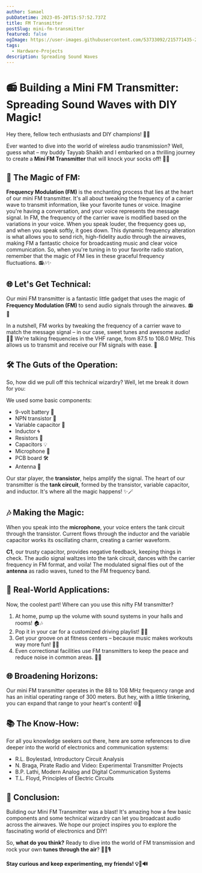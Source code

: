 ```yaml
---
author: Samael
pubDatetime: 2023-05-20T15:57:52.737Z
title: FM Transmitter
postSlug: mini-fm-transmitter
featured: false
ogImage: https://user-images.githubusercontent.com/53733092/215771435-25408246-2309-4f8b-a781-1f3d93bdf0ec.png
tags:
  - Hardware-Projects
description: Spreading Sound Waves
---
```



# 📻 Building a Mini FM Transmitter: Spreading Sound Waves with DIY Magic!

Hey there, fellow tech enthusiasts and DIY champions! 🤖🔧

Ever wanted to dive into the world of wireless audio transmission? Well, guess what – my buddy Tayyab Shaikh and I embarked on a thrilling journey to create a **Mini FM Transmitter** that will knock your socks off! 🚀🎶

## 🌟 The Magic of FM:
**Frequency Modulation (FM)** is the enchanting process that lies at the heart of our mini FM transmitter. It's all about tweaking the frequency of a carrier wave to transmit information, like your favorite tunes or voice. Imagine you're having a conversation, and your voice represents the message signal. In FM, the frequency of the carrier wave is modified based on the variations in your voice. When you speak louder, the frequency goes up, and when you speak softly, it goes down. This dynamic frequency alteration is what allows you to send rich, high-fidelity audio through the airwaves, making FM a fantastic choice for broadcasting music and clear voice communication. So, when you're tuning in to your favorite radio station, remember that the magic of FM lies in these graceful frequency fluctuations. 📻🎶✨

## 🌐 Let's Get Technical:
Our mini FM transmitter is a fantastic little gadget that uses the magic of **Frequency Modulation (FM)** to send audio signals through the airwaves. 📻💫

In a nutshell, FM works by tweaking the frequency of a carrier wave to match the message signal – in our case, sweet tunes and awesome audio! 🎵✨ We're talking frequencies in the VHF range, from 87.5 to 108.0 MHz. This allows us to transmit and receive our FM signals with ease. 🤯

## 🛠️ The Guts of the Operation:
So, how did we pull off this technical wizardry? Well, let me break it down for you:

We used some basic components:
- 9-volt battery 🔋
- NPN transistor 🧪
- Variable capacitor 🔄
- Inductor 🌀
- Resistors 🧊
- Capacitors 💡
- Microphone 🎤
- PCB board 🛠️
- Antenna 📡

Our star player, the **transistor**, helps amplify the signal. The heart of our transmitter is the **tank circuit**, formed by the transistor, variable capacitor, and inductor. It's where all the magic happens! ✨🪄

## 🎶 Making the Magic:
When you speak into the **microphone**, your voice enters the tank circuit through the transistor. Current flows through the inductor and the variable capacitor works its oscillating charm, creating a carrier waveform.

**C1**, our trusty capacitor, provides negative feedback, keeping things in check. The audio signal waltzes into the tank circuit, dances with the carrier frequency in FM format, and voila! The modulated signal flies out of the **antenna** as radio waves, tuned to the FM frequency band.

## 🌟 Real-World Applications:
Now, the coolest part! Where can you use this nifty FM transmitter?

1. At home, pump up the volume with sound systems in your halls and rooms! 🏠🎶
2. Pop it in your car for a customized driving playlist! 🚗🎵
3. Get your groove on at fitness centers – because music makes workouts way more fun! 💪🎉
4. Even correctional facilities use FM transmitters to keep the peace and reduce noise in common areas. 🏢🤫

## 🌐 Broadening Horizons:
Our mini FM transmitter operates in the 88 to 108 MHz frequency range and has an initial operating range of 300 meters. But hey, with a little tinkering, you can expand that range to your heart's content! 🌐🔌

## 📚 The Know-How:
For all you knowledge seekers out there, here are some references to dive deeper into the world of electronics and communication systems:

- R.L. Boylestad, Introductory Circuit Analysis
- N. Braga, Pirate Radio and Video: Experimental Transmitter Projects
- B.P. Lathi, Modern Analog and Digital Communication Systems
- T.L. Floyd, Principles of Electric Circuits

## 🎉 Conclusion:
Building our Mini FM Transmitter was a blast! It's amazing how a few basic components and some technical wizardry can let you broadcast audio across the airwaves. We hope our project inspires you to explore the fascinating world of electronics and DIY!

So, **what do you think?** Ready to dive into the world of FM transmission and rock your own **tunes through the air**? 🤟🌐🎙️

**Stay curious and keep experimenting, my friends! 💡🔬🔊**
